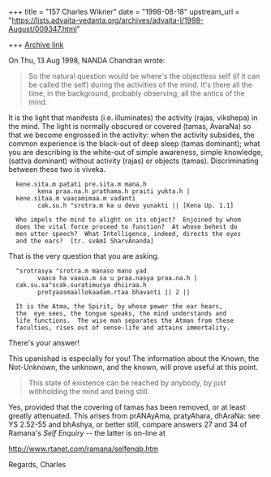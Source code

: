 +++
title = "157 Charles Wikner"
date = "1998-08-18"
upstream_url = "https://lists.advaita-vedanta.org/archives/advaita-l/1998-August/009347.html"

+++
[Archive link](https://lists.advaita-vedanta.org/archives/advaita-l/1998-August/009347.html)

On Thu, 13 Aug 1998, NANDA Chandran wrote:

> So the natural question would be where's the objectless self (if it can
> be called the self) during the activities of the mind. It's there all
> the time, in the background, probably observing, all the antics of the mind.

It is the light that manifests (i.e. illuminates) the activity (rajas,
vikshepa) in the mind.  The light is normally obscured or covered
(tamas, AvaraNa) so that we become engrossed in the activity: when
the activity subsides, the common experience is the black-out of deep
sleep (tamas dominant); what you are describing is the white-out of
simple awareness, simple knowledge, (sattva dominant) without activity
(rajas) or objects (tamas).  Discriminating between these two is viveka.

      kene.sita.m patati pre.sita.m mana.h
            kena praa.na.h prathama.h praiti yukta.h |
      kene.sitaa.m vaacamimaa.m vadanti
            cak.su.h "srotra.m ka u devo yunakti || [Kena Up. 1.1]

      Who impels the mind to alight on its object?  Enjoined by whom
      does the vital force proceed to function?  At whose behest do
      men utter speech?  What Intelligence, indeed, directs the eyes
      and the ears?  [tr. svAmI SharvAnanda]

That is the very question that you are asking.

      "srotrasya "srotra.m manaso mano yad
            vaaco ha vaaca.m sa u praa.nasya praa.na.h |
      cak.su.sa"scak.suratimucya dhiiraa.h
            pretyaasmaallokaadam.rtaa bhavanti || 2 ||

      It is the Atma, the Spirit, by whose power the ear hears,
      the  eye sees, the tongue speaks, the mind understands and
      life functions.  The wise man separates the Atman from these
      faculties, rises out of sense-life and attains immortality.

There's your answer!

This upanishad is especially for you!  The information about the
Known, the Not-Unknown, the unknown, and the known, will prove
useful at this point.

> This state of existence can be reached by anybody, by just withholding
> the mind and being still.

Yes, provided that the covering of tamas has been removed, or at least
greatly attenuated.  This arises from prANAyAma, pratyAhara, dhAraNa:
see YS 2.52-55 and bhAshya, or better still, compare answers 27 and 34
of Ramana's _Self Enquiry_  -- the latter is on-line at

http://www.rtanet.com/ramana/selfenqb.htm

Regards, Charles

